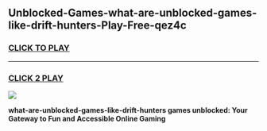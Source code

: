 
## Unblocked-Games-what-are-unblocked-games-like-drift-hunters-Play-Free-qez4c
<h3>
<a href="https://premium76.site?title=what-are-unblocked-games-like-drift-hunters&ref=15A">CLICK TO PLAY</a></h3>
<hr>

<h3>
<a href="https://premium76.site?title=what-are-unblocked-games-like-drift-hunters&ref=15A">CLICK 2 PLAY</a>
  
</h3>

<a href="https://premium76.site?title=what-are-unblocked-games-like-drift-hunters&ref=15A"><img src="https://clearcache.store/games.png"></a>


**what-are-unblocked-games-like-drift-hunters games unblocked: Your Gateway to Fun and Accessible Online Gaming**
